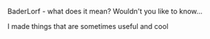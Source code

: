 BaderLorf - what does it mean? Wouldn't you like to know...

I made things that are sometimes useful and cool
